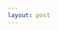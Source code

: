 ```yaml
---
layout: post
---
```




<!--
    0. logo
    1. panel
    2. features
    3. installation
    4. app view
    -->